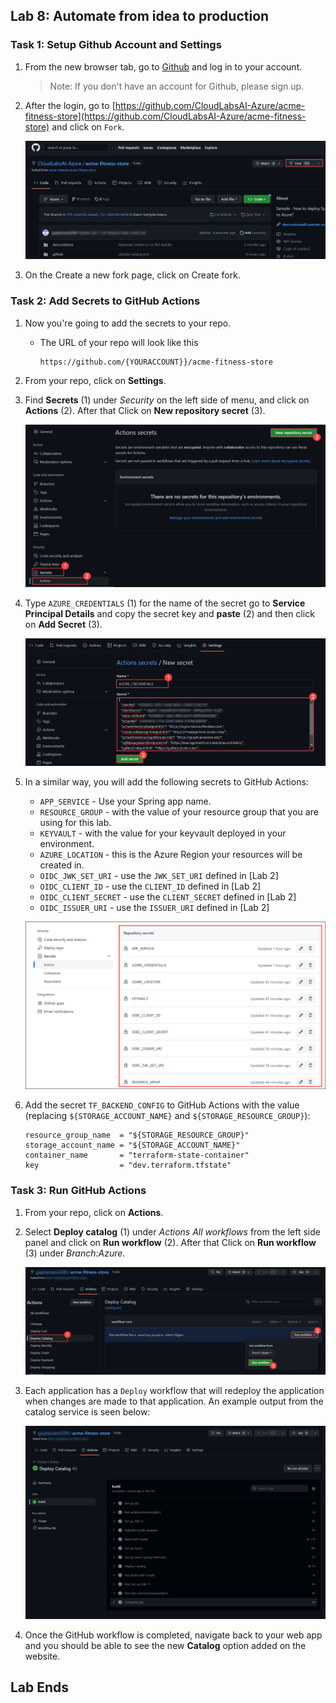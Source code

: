 ## Lab 8: Automate from idea to production

### Task 1: Setup Github Account and Settings

1. From the new browser tab, go to [Github](https://github.com/) and log in to your account.
    > Note: If you don't have an account for Github, please sign up.

1. After the login, go to [https://github.com/CloudLabsAI-Azure/acme-fitness-store](https://github.com/CloudLabsAI-Azure/acme-fitness-store) and click on `Fork`.

   ![](Images/L8-t1-s2.png)
   
1. On the Create a new fork page, click on Create fork.   

### Task 2: Add Secrets to GitHub Actions

1. Now you're going to add the secrets to your repo.
     
   - The URL of your repo will look like this

     ```text
     https://github.com/{YOURACCOUNT}}/acme-fitness-store
     ```
1. From your repo, click on **Settings**.

1. Find **Secrets** (1) under _Security_ on the left side of menu, and click on **Actions** (2). After that Click on **New repository secret** (3).

   ![](Images/L8-t2-s3.png)
   
1. Type `AZURE_CREDENTIALS` (1) for the name of the secret go to **Service Principal Details** and copy the secret key and **paste** (2) and then click on **Add Secret** (3).   

   ![](Images/L8-t3-s4.png)

1. In a similar way, you will add the following secrets to GitHub Actions:

  
   * `APP_SERVICE` - Use your Spring app name.
   * `RESOURCE_GROUP` - with the value of your resource group that you are using for this lab.
   * `KEYVAULT` - with the value for your keyvault deployed in your environment.
   * `AZURE_LOCATION` - this is the Azure Region your resources will be created in.
   * `OIDC_JWK_SET_URI` - use the `JWK_SET_URI` defined in [Lab 2]
   * `OIDC_CLIENT_ID` - use the `CLIENT_ID` defined in [Lab 2]
   * `OIDC_CLIENT_SECRET` - use the `CLIENT_SECRET` defined in [Lab 2]
   * `OIDC_ISSUER_URI` - use the `ISSUER_URI` defined in [Lab 2]

    ![](Images/secrets-count.png)

1. Add the secret `TF_BACKEND_CONFIG` to GitHub Actions with the value (replacing `${STORAGE_ACCOUNT_NAME}` and `${STORAGE_RESOURCE_GROUP}`):

   ```text
   resource_group_name  = "${STORAGE_RESOURCE_GROUP}"
   storage_account_name = "${STORAGE_ACCOUNT_NAME}"
   container_name       = "terraform-state-container"
   key                  = "dev.terraform.tfstate"
   ```

### Task 3: Run GitHub Actions

1. From your repo, click on **Actions**.

1. Select **Deploy catalog** (1) under __Actions_ All workflows_ from the left side panel and click on **Run workflow** (2). After that Click on **Run workflow** (3) under _Branch:Azure_.

   ![](Images/L8-t3-s2.png)

1. Each application has a `Deploy` workflow that will redeploy the application when changes are made to that application. An example output from the catalog service is seen below:

   ![Output from the Deploy Catalog workflow](Images/final-result.png)

1. Once the GitHub workflow is completed, navigate back to your web app and you should be able to see the new **Catalog** option added on the website.


## Lab Ends
